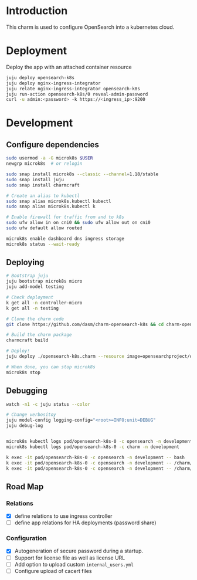 # Introduction
This charm is used to configure OpenSearch into a kubernetes cloud.

# Deployment
Deploy the app with an attached container resource

```bash
juju deploy opensearch-k8s
juju deploy nginx-ingress-integrator
juju relate nginx-ingress-integrator opensearch-k8s
juju run-action opensearch-k8s/0 reveal-admin-password
curl -u admin:<password> -k https://<ingress_ip>:9200
```

# Development
## Configure dependencies

```bash
sudo usermod -a -G microk8s $USER
newgrp microk8s  # or relogin

sudo snap install microk8s --classic --channel=1.18/stable
sudo snap install juju
sudo snap install charmcraft

# Create an alias to kubectl
sudo snap alias microk8s.kubectl kubectl
sudo snap alias microk8s.kubectl k

# Enable firewall for traffic from and to k8s
sudo ufw allow in on cni0 && sudo ufw allow out on cni0
sudo ufw default allow routed

microk8s enable dashboard dns ingress storage
microk8s status --wait-ready
```

## Deploying
```bash
# Bootstrap juju
juju bootstrap microk8s micro
juju add-model testing

# Check deployment
k get all -n controller-micro
k get all -n testing

# Clone the charm code
git clone https://github.com/dasm/charm-opensearch-k8s && cd charm-opensearch-k8s

# Build the charm package
charmcraft build

# Deploy!
juju deploy ./opensearch-k8s.charm --resource image=opensearchproject/opensearch:1.0.0-rc1

# When done, you can stop microk8s
microk8s stop
```

## Debugging
```bash
watch -n1 -c juju status --color

# Change verbositoy
juju model-config logging-config="<root>=INFO;unit=DEBUG"
juju debug-log


microk8s kubectl logs pod/opensearch-k8s-0 -c opensearch -n development
microk8s kubectl logs pod/opensearch-k8s-0 -c charm -n development

k exec -it pod/opensearch-k8s-0 -c opensearch -n development -- bash
k exec -it pod/opensearch-k8s-0 -c opensearch -n development -- /charm/bin/pebble plan
k exec -it pod/opensearch-k8s-0 -c opensearch -n development -- /charm/bin/pebble services
```

Road Map
---------

### Relations
* [x] define relations to use ingress controller
* [ ] define app relations for HA deployments (password share)

### Configuration
* [X] Autogeneration of secure password during a startup.
* [ ] Support for license file as well as license URL
* [ ] Add option to upload custom `internal_users.yml`
* [ ] Configure upload of cacert files
